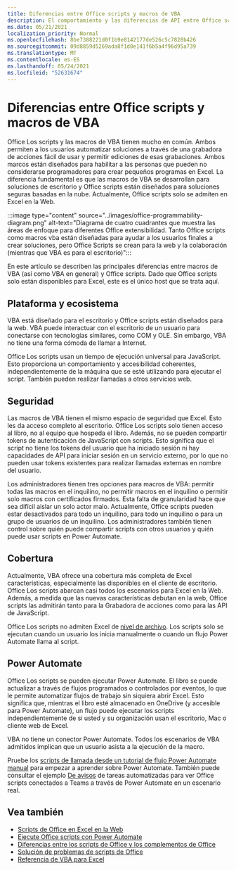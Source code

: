 ```yaml
---
title: Diferencias entre Office scripts y macros de VBA
description: El comportamiento y las diferencias de API entre Office scripts y Excel macros de VBA.
ms.date: 05/21/2021
localization_priority: Normal
ms.openlocfilehash: 8be7388221d0f1b9e8142177de526c5c7828b426
ms.sourcegitcommit: 09d8859d5269ada8f1d0e141f6b5a4f96d95a739
ms.translationtype: MT
ms.contentlocale: es-ES
ms.lasthandoff: 05/24/2021
ms.locfileid: "52631674"
---
```

# <a name="differences-between-office-scripts-and-vba-macros"></a>Diferencias entre Office scripts y macros de VBA

Office Los scripts y las macros de VBA tienen mucho en común. Ambos permiten a los usuarios automatizar soluciones a través de una grabadora de acciones fácil de usar y permitir ediciones de esas grabaciones. Ambos marcos están diseñados para habilitar a las personas que pueden no considerarse programadores para crear pequeños programas en Excel.
La diferencia fundamental es que las macros de VBA se desarrollan para soluciones de escritorio y Office scripts están diseñados para soluciones seguras basadas en la nube. Actualmente, Office scripts solo se admiten en Excel en la Web.

:::image type="content" source="../images/office-programmability-diagram.png" alt-text="Diagrama de cuatro cuadrantes que muestra las áreas de enfoque para diferentes Office extensibilidad. Tanto Office scripts como macros vba están diseñadas para ayudar a los usuarios finales a crear soluciones, pero Office Scripts se crean para la web y la colaboración (mientras que VBA es para el escritorio)":::

En este artículo se describen las principales diferencias entre macros de VBA (así como VBA en general) y Office scripts. Dado que Office scripts solo están disponibles para Excel, este es el único host que se trata aquí.

## <a name="platform-and-ecosystem"></a>Plataforma y ecosistema

VBA está diseñado para el escritorio y Office scripts están diseñados para la web. VBA puede interactuar con el escritorio de un usuario para conectarse con tecnologías similares, como COM y OLE. Sin embargo, VBA no tiene una forma cómoda de llamar a Internet.

Office Los scripts usan un tiempo de ejecución universal para JavaScript. Esto proporciona un comportamiento y accesibilidad coherentes, independientemente de la máquina que se esté utilizando para ejecutar el script. También pueden realizar llamadas a otros servicios web.

## <a name="security"></a>Seguridad

Las macros de VBA tienen el mismo espacio de seguridad que Excel. Esto les da acceso completo al escritorio. Office Los scripts solo tienen acceso al libro, no al equipo que hospeda el libro. Además, no se pueden compartir tokens de autenticación de JavaScript con scripts. Esto significa que el script no tiene los tokens del usuario que ha iniciado sesión ni hay capacidades de API para iniciar sesión en un servicio externo, por lo que no pueden usar tokens existentes para realizar llamadas externas en nombre del usuario.

Los administradores tienen tres opciones para macros de VBA: permitir todas las macros en el inquilino, no permitir macros en el inquilino o permitir solo macros con certificados firmados. Esta falta de granularidad hace que sea difícil aislar un solo actor malo. Actualmente, Office scripts pueden estar desactivados para todo un inquilino, para todo un inquilino o para un grupo de usuarios de un inquilino. Los administradores también tienen control sobre quién puede compartir scripts con otros usuarios y quién puede usar scripts en Power Automate.

## <a name="coverage"></a>Cobertura

Actualmente, VBA ofrece una cobertura más completa de Excel características, especialmente las disponibles en el cliente de escritorio. Office Los scripts abarcan casi todos los escenarios para Excel en la Web. Además, a medida que las nuevas características debutan en la web, Office scripts las admitirán tanto para la Grabadora de acciones como para las API de JavaScript.

Office Los scripts no admiten Excel de [nivel de archivo](/office/vba/excel/concepts/events-worksheetfunctions-shapes/using-events-with-excel-objects). Los scripts solo se ejecutan cuando un usuario los inicia manualmente o cuando un flujo Power Automate llama al script.

## <a name="power-automate"></a>Power Automate

Office Los scripts se pueden ejecutar Power Automate. El libro se puede actualizar a través de flujos programados o controlados por eventos, lo que le permite automatizar flujos de trabajo sin siquiera abrir Excel. Esto significa que, mientras el libro esté almacenado en OneDrive (y accesible para Power Automate), un flujo puede ejecutar los scripts independientemente de si usted y su organización usan el escritorio, Mac o cliente web de Excel.

VBA no tiene un conector Power Automate. Todos los escenarios de VBA admitidos implican que un usuario asista a la ejecución de la macro.

Pruebe los [scripts de llamada desde un tutorial de flujo Power Automate manual](../tutorials/excel-power-automate-manual.md) para empezar a aprender sobre Power Automate. También puede consultar el ejemplo [De avisos](scenarios/task-reminders.md) de tareas automatizadas para ver Office scripts conectados a Teams a través de Power Automate en un escenario real.

## <a name="see-also"></a>Vea también

- [Scripts de Office en Excel en la Web](../overview/excel.md)
- [Ejecute Office scripts con Power Automate](../develop/power-automate-integration.md)
- [Diferencias entre los scripts de Office y los complementos de Office](add-ins-differences.md)
- [Solución de problemas de scripts de Office](../testing/troubleshooting.md)
- [Referencia de VBA para Excel](/office/vba/api/overview/excel)

